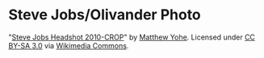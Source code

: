 Steve Jobs/Olivander Photo
==========================
"<a href="http://commons.wikimedia.org/wiki/File:Steve_Jobs_Headshot_2010-CROP.jpg#/media/File:Steve_Jobs_Headshot_2010-CROP.jpg">Steve Jobs Headshot 2010-CROP</a>" by <a href="//en.wikipedia.org/wiki/User:Matt_Yohe" class="extiw" title="en:User:Matt Yohe">Matthew Yohe</a>. Licensed under <a href="http://creativecommons.org/licenses/by-sa/3.0" title="Creative Commons Attribution-Share Alike 3.0">CC BY-SA 3.0</a> via <a href="//commons.wikimedia.org/wiki/">Wikimedia Commons</a>.

